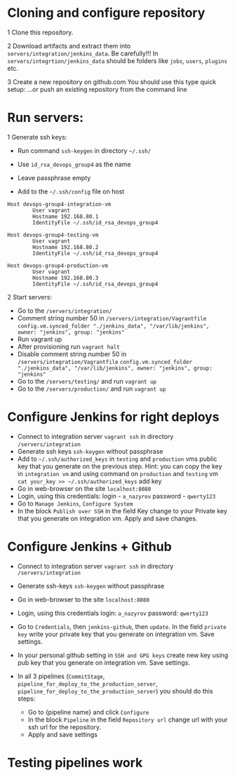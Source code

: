 # Cloning and configure repository
1 Clone this repository.

2 Download artifacts and extract them into `servers/integration/jenkins_data`. Be carefully!!! In `servers/integrtion/jenkins_data` should be folders like `jobs`, `users`, `plugins` etc.

3 Create a new repository on github.com You should use this type quick setup: …or push an existing repository from the command line

# Run servers:
1 Generate ssh keys:

- Run command ```ssh-keygen``` in directory ```~/.ssh/```

- Use   ```id_rsa_devops_group4``` as the name

- Leave passphrase empty
  
- Add to the `~/.ssh/config` file on host

```
Host devops-group4-integration-vm
        User vagrant
        Hostname 192.168.80.1  
        IdentityFile ~/.ssh/id_rsa_devops_group4

Host devops-group4-testing-vm
        User vagrant
        Hostname 192.168.80.2
        IdentityFile ~/.ssh/id_rsa_devops_group4

Host devops-group4-production-vm
        User vagrant
        Hostname 192.168.80.3
        IdentityFile ~/.ssh/id_rsa_devops_group4

```

2 Start servers:
- Go to the `/servers/integration/` 
- Comment string number 50 in `/servers/integration/Vagrantfile`
`config.vm.synced_folder "./jenkins_data", "/var/lib/jenkins", owner: "jenkins", group: "jenkins"`
- Run vagrant up
- After provisioning run `vagrant halt`
- Disable comment string number 50 in `/servers/integration/Vagrantfile`
  `config.vm.synced_folder "./jenkins_data", "/var/lib/jenkins", owner: "jenkins", group: "jenkins"`
- Go to the `/servers/testing/` and run `vagrant up`
- Go to the `/servers/production/` and run `vagrant up`


# Configure Jenkins for right deploys 

- Connect to integration server `vagrant ssh` in directory `/servers/integration`
- Generate ssh keys ```ssh-keygen``` without passphrase
- Add to `~/.ssh/authorized_keys` in `testing` and `production` vms public key that you generate on the previous step. 
  Hint: you can copy the key in `integration vm` and using command on `production` and `testing` vm `cat your_key >> ~/.ssh/authorized_keys` add key
- Go in web-browser on the site `localhost:8080`
- Login, using this credentials: login - `a_nazyrov` password - `qwerty123`
- Go to `Manage Jenkins`, `Configure System`
- In the block `Publish over SSH` in the field Key change to your Private key that you generate on integration vm. Apply and save changes.





# Configure Jenkins + Github

- Connect to integration server `vagrant ssh` in directory `/servers/integration`
- Generate ssh-keys ```ssh-keygen``` without passphrase 
- Go in web-browser to the site `localhost:8080`
- Login, using this credentials login: `a_nazyrov` password: `qwerty123`
- Go to `Credentials`, then `jenkins-github`, then `update`. In the field `private key` write
your private key that you generate on integration vm. Save settings.
- In your personal github setting in `SSH and GPG keys` create new key using pub key 
that you generate on integration vm. Save settings.

- In all 3 pipelines (`CommitStage`, `pipeline_for_deploy_to_the_production_server`, `pipeline_for_deploy_to_the_production_server`) you should do this steps:
    
    - Go to {pipeline name} and click `Configure`
    - In the block `Pipeline` in the field `Repository url` change url with your ssh url for the repository. 
    - Apply and save settings
    
# Testing pipelines work

